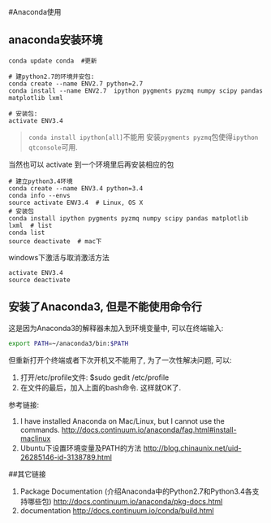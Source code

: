 #Anaconda使用



## anaconda安装环境
```
conda update conda  #更新

# 建python2.7的环境并安包:
conda create --name ENV2.7 python=2.7
conda install --name ENV2.7  ipython pygments pyzmq numpy scipy pandas matplotlib lxml

# 安装包:
activate ENV3.4
```
>`conda install ipython[all]`不能用
>安装`pygments pyzmq`包使得`ipython qtconsole`可用.

当然也可以 activate 到一个环境里后再安装相应的包
```
# 建立python3.4环境
conda create --name ENV3.4 python=3.4
conda info --envs
source activate ENV3.4  # Linux, OS X
# 安装包
conda install ipython pygments pyzmq numpy scipy pandas matplotlib lxml  # list
conda list
source deactivate  # mac下
```
windows下激活与取消激活方法
```
activate ENV3.4
source deactivate
```

## 安装了Anaconda3, 但是不能使用命令行
这是因为Anaconda3的解释器未加入到环境变量中, 可以在终端输入:
```bash
export PATH=~/anaconda3/bin:$PATH
```
但重新打开个终端或者下次开机又不能用了, 为了一次性解决问题, 可以:
1.  打开/etc/profile文件: $sudo gedit /etc/profile
2.  在文件的最后，加入上面的bash命令. 这样就OK了.

参考链接:
1. I have installed Anaconda on Mac/Linux, but I cannot use the commands.
http://docs.continuum.io/anaconda/faq.html#install-maclinux
2. Ubuntu下设置环境变量及PATH的方法 
http://blog.chinaunix.net/uid-26285146-id-3138789.html


##其它链接
1. Package Documentation (介绍Anaconda中的Python2.7和Python3.4各支持哪些包)
http://docs.continuum.io/anaconda/pkg-docs.html
2. documentation
    http://docs.continuum.io/conda/build.html 


